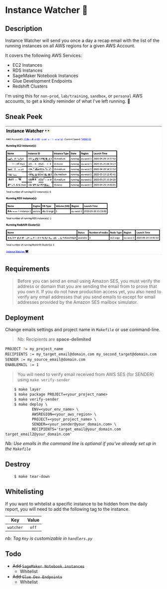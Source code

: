# Instance Watcher :eyes:

## Description

Instance Watcher will send you once a day a recap email with the list of the running instances on all AWS regions for a given AWS Account.

It covers the following AWS Services:

- EC2 Instances
- RDS Instances
- SageMaker Notebook Instances
- Glue Development Endpoints
- Redshift Clusters

I'm using this for `non-prod`, `lab/training`, `sandbox`, or `personal` AWS accounts, to get a kindly reminder of what I've left running. :money_with_wings:

## Sneak Peek

![Mail Sample](assets/mail-sample.png)

## Requirements

> Before you can send an email using Amazon SES, you must verify the address or domain that you are sending the email from to prove that you own it. If you do not have production access yet, you also need to verify any email addresses that you send emails to except for email addresses provided by the Amazon SES mailbox simulator.

## Deployment

Change emails settings and project name in `Makefile` or use command-line.

> Nb: Recipients are **space-delimited**

```bash
PROJECT ?= my_project_name
RECIPIENTS := my_target_email@domain.com my_second_target@domain.com
SENDER := my_source_email@domain.com
ENABLEMAIL := 1
```

> You will need to verify email received from AWS SES (for SENDER) using `make verify-sender`

        $ make layer
        $ make package PROJECT=<your_project_name>
        $ make verify-sender
        $ make deploy \
                ENV=<your_env_name> \
                AWSREGION=<your_aws_region> \
                PROJECT=<your_project_name> \
                SENDER=<your_sender@your_domain.com> \
                RECIPIENTS='target_email@your_domain.com target_email2@your_domain.com'

*Nb: Use emails in the command line is optional if you've already set up in the `Makefile`*

## Destroy

        $ make tear-down

## Whitelisting

If you want to whitelist a specific instance to be hidden from the daily report, you will need to add the following tag to the instance.

| Key | Value |
|:---:|:-----:|
| `watcher` | `off` |

*nb: Tag `Key` is customizable in `handlers.py`*

## Todo

* ~~Add `SageMaker Notebook instances`~~
  * Whitelist
* ~~Add `Glue Dev Endpoints`~~
  * Whitelist